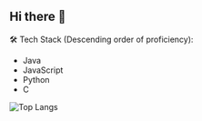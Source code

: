 ## Hi there 👋

🛠️ Tech Stack (Descending order of proficiency):
* Java
* JavaScript
* Python
* C

![Top Langs](https://github-readme-stats.vercel.app/api/top-langs/?username=EoinOKelly&layout=compact&theme=radical)

<!--
**EoinOKelly/EoinOKelly** is a ✨ _special_ ✨ repository because its `README.md` (this file) appears on your GitHub profile.

Here are some ideas to get you started:

- 🔭 I’m currently working on ...

🌱 I’m currently learning Java and C
- 👯 I’m looking to collaborate on ...
- 🤔 I’m looking for help with ...
- 💬 Ask me about ...
- 📫 How to reach me: ...
- 😄 Pronouns: ...
- ⚡ Fun fact: ...
-->
